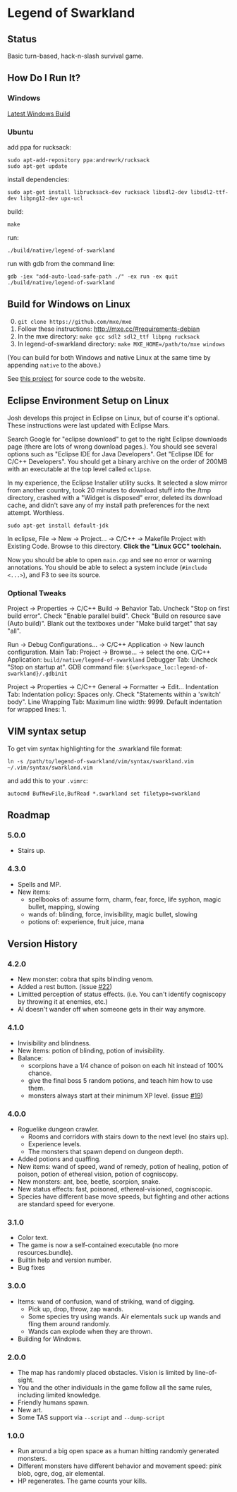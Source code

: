# Legend of Swarkland

## Status

Basic turn-based, hack-n-slash survival game.

## How Do I Run It?

### Windows

[Latest Windows Build](http://superjoe.s3.amazonaws.com/temp/legend-of-swarkland.html)

### Ubuntu

add ppa for rucksack:

```
sudo apt-add-repository ppa:andrewrk/rucksack
sudo apt-get update
```

install dependencies:

```
sudo apt-get install librucksack-dev rucksack libsdl2-dev libsdl2-ttf-dev libpng12-dev upx-ucl
```

build:

```
make
```

run:

```
./build/native/legend-of-swarkland
```

run with gdb from the command line:

```
gdb -iex "add-auto-load-safe-path ./" -ex run -ex quit ./build/native/legend-of-swarkland
```

## Build for Windows on Linux

 0. `git clone https://github.com/mxe/mxe`
 0. Follow these instructions: http://mxe.cc/#requirements-debian
 0. In the mxe directory: `make gcc sdl2 sdl2_ttf libpng rucksack`
 0. In legend-of-swarkland directory: `make MXE_HOME=/path/to/mxe windows`

(You can build for both Windows and native Linux at the same time by appending `native` to the above.)

See [this project](https://github.com/thejoshwolfe/www.legend-of-swarkland) for
source code to the website.

## Eclipse Environment Setup on Linux

Josh develops this project in Eclipse on Linux, but of course it's optional.
These instructions were last updated with Eclipse Mars.

Search Google for "eclipse download" to get to the right Eclipse downloads page (there are lots of wrong download pages.).
You should see several options such as "Eclipse IDE for Java Developers".
Get "Eclipse IDE for C/C++ Developers".
You should get a binary archive on the order of 200MB with an executable at the top level called `eclipse`.

In my experience, the Eclipse Installer utility sucks.
It selected a slow mirror from another country,
took 20 minutes to download stuff into the /tmp directory,
crashed with a "Widget is disposed" error,
deleted its download cache,
and didn't save any of my install path preferences for the next attempt.
Worthless.

```
sudo apt-get install default-jdk
```

In eclipse, File -> New -> Project... -> C/C++ -> Makefile Project with Existing Code.
Browse to this directory.
**Click the "Linux GCC" toolchain.**

Now you should be able to open `main.cpp` and see no error or warning annotations.
You should be able to select a system include (`#include <...>`), and F3 to see its source.

### Optional Tweaks

Project -> Properties -> C/C++ Build -> Behavior Tab.
Uncheck "Stop on first build error".
Check "Enable parallel build".
Check "Build on resource save (Auto build)".
Blank out the textboxes under "Make build target" that say "all".

Run -> Debug Configurations... -> C/C++ Application -> New launch configuration.
Main Tab: Project -> Browse... -> select the one.
C/C++ Application: `build/native/legend-of-swarkland`
Debugger Tab: Uncheck "Stop on startup at".
GDB command file: `${workspace_loc:legend-of-swarkland}/.gdbinit`

Project -> Properties -> C/C++ General -> Formatter -> Edit...
Indentation Tab: Indentation policy: Spaces only.
Check "Statements within a 'switch' body".
Line Wrapping Tab: Maximum line width: 9999.
Default indentation for wrapped lines: 1.

## VIM syntax setup

To get vim syntax highlighting for the .swarkland file format:

```
ln -s /path/to/legend-of-swarkland/vim/syntax/swarkland.vim ~/.vim/syntax/swarkland.vim
```

and add this to your `.vimrc`:

```
autocmd BufNewFile,BufRead *.swarkland set filetype=swarkland
```

## Roadmap

### 5.0.0

 * Stairs up.

### 4.3.0

 * Spells and MP.
 * New items:
   * spellbooks of: assume form, charm, fear, force, life syphon, magic bullet, mapping, slowing
   * wands of: blinding, force, invisibility, magic bullet, slowing
   * potions of: experience, fruit juice, mana

## Version History

### 4.2.0
 * New monster: cobra that spits blinding venom.
 * Added a rest button. (issue [#22](https://github.com/thejoshwolfe/legend-of-swarkland/issues/22))
 * Limitted perception of status effects. (i.e. You can't identify cogniscopy by throwing it at enemies, etc.)
 * AI doesn't wander off when someone gets in their way anymore.

### 4.1.0

 * Invisibility and blindness.
 * New items: potion of blinding, potion of invisibility.
 * Balance:
   * scorpions have a 1/4 chance of poison on each hit instead of 100% chance.
   * give the final boss 5 random potions, and teach him how to use them.
   * monsters always start at their minimum XP level. (issue [#19](https://github.com/thejoshwolfe/legend-of-swarkland/issues/19))

### 4.0.0

 * Roguelike dungeon crawler.
   * Rooms and corridors with stairs down to the next level (no stairs up).
   * Experience levels.
   * The monsters that spawn depend on dungeon depth.
 * Added potions and quaffing.
 * New items: wand of speed, wand of remedy, potion of healing, potion of poison, potion of ethereal vision, potion of cogniscopy.
 * New monsters: ant, bee, beetle, scorpion, snake.
 * New status effects: fast, poisoned, ethereal-visioned, cogniscopic.
 * Species have different base move speeds, but fighting and other actions are standard speed for everyone.

### 3.1.0

 * Color text.
 * The game is now a self-contained executable (no more resources.bundle).
 * Builtin help and version number.
 * Bug fixes

### 3.0.0

 * Items: wand of confusion, wand of striking, wand of digging.
   * Pick up, drop, throw, zap wands.
   * Some species try using wands. Air elementals suck up wands and fling them around randomly.
   * Wands can explode when they are thrown.
 * Building for Windows.

### 2.0.0

 * The map has randomly placed obstacles.
   Vision is limited by line-of-sight.
 * You and the other individuals in the game follow all the same rules, including limited knowledge.
 * Friendly humans spawn.
 * New art.
 * Some TAS support via `--script` and `--dump-script`

### 1.0.0

 * Run around a big open space as a human hitting randomly generated monsters.
 * Different monsters have different behavior and movement speed: pink blob, ogre, dog, air elemental.
 * HP regenerates.
   The game counts your kills.
